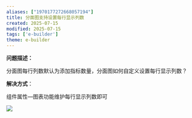 ```yaml
---
aliases: ["1970177272668057194"]
title: 分面图支持设置每行显示列数
created: 2025-07-15
modified: 2025-07-15
tags: ['e-builder']
theme: e-builder
---
```


**问题描述：**

分面图每行列数默认为添加指标数量，分面图如何自定义设置每行显示列数？

**解决方式**：

组件属性—图表功能维护每行显示列数即可

![](5f1e751137029718bb71212393404a62.jpg)